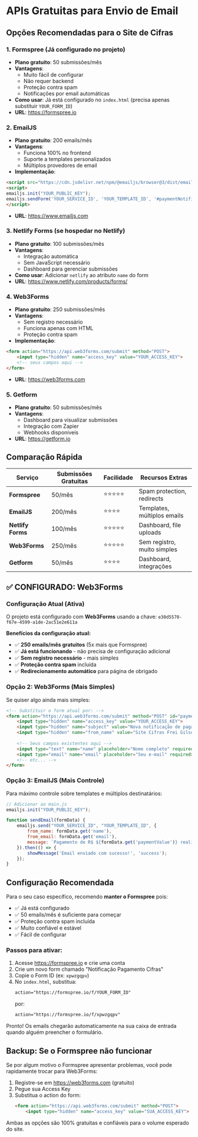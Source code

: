 # APIs Gratuitas para Envio de Email

## Opções Recomendadas para o Site de Cifras

### 1. **Formspree** (Já configurado no projeto)
- **Plano gratuito**: 50 submissões/mês
- **Vantagens**: 
  - Muito fácil de configurar
  - Não requer backend
  - Proteção contra spam
  - Notificações por email automáticas
- **Como usar**: Já está configurado no `index.html` (precisa apenas substituir `YOUR_FORM_ID`)
- **URL**: https://formspree.io

### 2. **EmailJS**
- **Plano gratuito**: 200 emails/mês
- **Vantagens**:
  - Funciona 100% no frontend
  - Suporte a templates personalizados
  - Múltiplos provedores de email
- **Implementação**:
```html
<script src="https://cdn.jsdelivr.net/npm/@emailjs/browser@3/dist/email.min.js"></script>
<script>
emailjs.init("YOUR_PUBLIC_KEY");
emailjs.sendForm('YOUR_SERVICE_ID', 'YOUR_TEMPLATE_ID', '#paymentNotificationForm');
</script>
```
- **URL**: https://www.emailjs.com

### 3. **Netlify Forms** (se hospedar no Netlify)
- **Plano gratuito**: 100 submissões/mês
- **Vantagens**:
  - Integração automática
  - Sem JavaScript necessário
  - Dashboard para gerenciar submissões
- **Como usar**: Adicionar `netlify` ao atributo `name` do form
- **URL**: https://www.netlify.com/products/forms/

### 4. **Web3Forms**
- **Plano gratuito**: 250 submissões/mês
- **Vantagens**:
  - Sem registro necessário
  - Funciona apenas com HTML
  - Proteção contra spam
- **Implementação**:
```html
<form action="https://api.web3forms.com/submit" method="POST">
    <input type="hidden" name="access_key" value="YOUR_ACCESS_KEY">
    <!-- seus campos aqui -->
</form>
```
- **URL**: https://web3forms.com

### 5. **Getform**
- **Plano gratuito**: 50 submissões/mês
- **Vantagens**:
  - Dashboard para visualizar submissões
  - Integração com Zapier
  - Webhooks disponíveis
- **URL**: https://getform.io

## Comparação Rápida

| Serviço | Submissões Gratuitas | Facilidade | Recursos Extras |
|---------|---------------------|------------|-----------------|
| **Formspree** | 50/mês | ⭐⭐⭐⭐⭐ | Spam protection, redirects |
| **EmailJS** | 200/mês | ⭐⭐⭐⭐ | Templates, múltiplos emails |
| **Netlify Forms** | 100/mês | ⭐⭐⭐⭐⭐ | Dashboard, file uploads |
| **Web3Forms** | 250/mês | ⭐⭐⭐⭐⭐ | Sem registro, muito simples |
| **Getform** | 50/mês | ⭐⭐⭐⭐ | Dashboard, integrações |

## ✅ CONFIGURADO: Web3Forms

### **Configuração Atual (Ativa)**
O projeto está configurado com **Web3Forms** usando a chave: `e30d5570-f67e-4599-a1de-2ac51e2e611a`

**Benefícios da configuração atual:**
- ✅ **250 emails/mês gratuitos** (5x mais que Formspree)
- ✅ **Já está funcionando** - não precisa de configuração adicional
- ✅ **Sem registro necessário** - mais simples
- ✅ **Proteção contra spam** incluída
- ✅ **Redirecionamento automático** para página de obrigado

### **Opção 2: Web3Forms (Mais Simples)**
Se quiser algo ainda mais simples:

```html
<!-- Substituir o form atual por: -->
<form action="https://api.web3forms.com/submit" method="POST" id="paymentNotificationForm">
    <input type="hidden" name="access_key" value="YOUR_ACCESS_KEY">
    <input type="hidden" name="subject" value="Nova notificação de pagamento - Cifras Frei Gilson">
    <input type="hidden" name="from_name" value="Site Cifras Frei Gilson">
    
    <!-- Seus campos existentes aqui -->
    <input type="text" name="name" placeholder="Nome completo" required>
    <input type="email" name="email" placeholder="Seu e-mail" required>
    <!-- etc... -->
</form>
```

### **Opção 3: EmailJS (Mais Controle)**
Para máximo controle sobre templates e múltiplos destinatários:

```javascript
// Adicionar ao main.js
emailjs.init("YOUR_PUBLIC_KEY");

function sendEmail(formData) {
    emailjs.send("YOUR_SERVICE_ID", "YOUR_TEMPLATE_ID", {
        from_name: formData.get('name'),
        from_email: formData.get('email'),
        message: `Pagamento de R$ ${formData.get('paymentValue')} realizado em ${formData.get('paymentDate')}`
    }).then(() => {
        showMessage('Email enviado com sucesso!', 'success');
    });
}
```

## Configuração Recomendada

Para o seu caso específico, recomendo **manter o Formspree** pois:
- ✅ Já está configurado
- ✅ 50 emails/mês é suficiente para começar
- ✅ Proteção contra spam incluída
- ✅ Muito confiável e estável
- ✅ Fácil de configurar

### Passos para ativar:
1. Acesse https://formspree.io e crie uma conta
2. Crie um novo form chamado "Notificação Pagamento Cifras"
3. Copie o Form ID (ex: `xpwzgqpv`)
4. No `index.html`, substitua:
   ```html
   action="https://formspree.io/f/YOUR_FORM_ID"
   ```
   por:
   ```html
   action="https://formspree.io/f/xpwzgqpv"
   ```

Pronto! Os emails chegarão automaticamente na sua caixa de entrada quando alguém preencher o formulário.

## Backup: Se o Formspree não funcionar

Se por algum motivo o Formspree apresentar problemas, você pode rapidamente trocar para Web3Forms:

1. Registre-se em https://web3forms.com (gratuito)
2. Pegue sua Access Key
3. Substitua o action do form:
   ```html
   <form action="https://api.web3forms.com/submit" method="POST">
       <input type="hidden" name="access_key" value="SUA_ACCESS_KEY">
   ```

Ambas as opções são 100% gratuitas e confiáveis para o volume esperado do site.